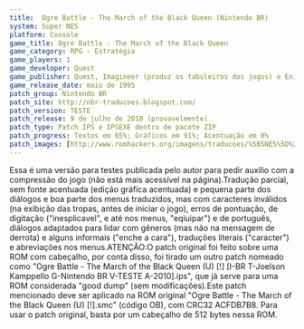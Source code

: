 ```yaml
---
title:  Ogre Battle - The March of the Black Queen (Nintendo BR)
system: Super NES
platform: Console
game_title: Ogre Battle - The March of the Black Queen
game_category: RPG - Estratégia
game_players: 1
game_developer: Quest
game_publisher: Quest, Imagineer (produz os tabuleiros dos jogos) e Enix
game_release_date: maio de 1995
patch_group: Nintendo BR
patch_site: http://nbr-traducoes.blogspot.com/
patch_version: TESTE
patch_release: 9 de julho de 2010 (provavelmente)
patch_type: Patch IPS e IPSEXE dentro de pacote ZIP
patch_progress: Textos em 65%; Gráficos em 91%; Acentuação em 0%
patch_images: [http://www.romhackers.org/imagens/traducoes/%5BSNES%5D%20Ogre%20Battle%20-%20The%20March%20of%20the%20Black%20Queen%20-%201.png,http://www.romhackers.org/imagens/traducoes/%5BSNES%5D%20Ogre%20Battle%20-%20The%20March%20of%20the%20Black%20Queen%20-%20Nintendo%20BR%20-%202.png,http://www.romhackers.org/imagens/traducoes/%5BSNES%5D%20Ogre%20Battle%20-%20The%20March%20of%20the%20Black%20Queen%20-%20Nintendo%20BR%20-%203.png]
---
```

Essa é uma versão para testes publicada pelo autor para pedir auxílio com a compressão do jogo (não está mais acessível na página).Tradução parcial, sem fonte acentuada (edição gráfica acentuada) e pequena parte dos diálogos e boa parte dos menus traduzidos, mas com caracteres inválidos (na exibição das tropas, antes de iniciar o jogo), erros de pontuação, de digitação ("inesplicavel", e até nos menus, "eqiuipar") e de português, diálogos adaptados para lidar com gêneros (mas não na mensagem de derrota) e alguns informais ("enche a cara"), traduções literais ("caracter") e abreviações nos menus.ATENÇÃO:O patch original foi feito sobre uma ROM com cabeçalho, por conta disso, foi tirado um outro patch nomeado como "Ogre Battle - The March of the Black Queen (U) [!] [I-BR T-Joelson Kamppello G-Nintendo BR V-TESTE A-2010].ips", que já serve para uma ROM considerada "good dump" (sem modificações).Este patch mencionado deve ser aplicado na ROM original "Ogre Battle - The March of the Black Queen (U) [!].smc" (código OB), com CRC32 ACFDB7B8. Para usar o patch original, basta por um cabeçalho de 512 bytes nessa ROM.